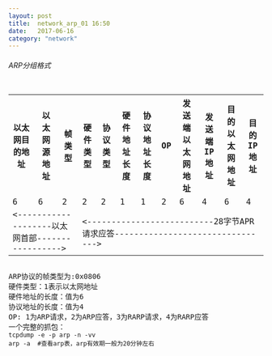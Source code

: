 ```yaml
---
layout: post
title:  network_arp_01 16:50
date:   2017-06-16
category: "network"
---
```


<h6>ARP分组格式</h6>
<pre><code><table class="tg">
  <tr>
    <th class="tg-yw4l">以太网目的地址</th>
    <th class="tg-yw4l">以太网源地址</th>
    <th class="tg-yw4l">帧类型</th>
    <th class="tg-yw4l">硬件类型</th>
    <th class="tg-yw4l">协议类型</th>
    <th class="tg-yw4l">硬件地址长度</th>
    <th class="tg-yw4l">协议地址长度</th>
    <th class="tg-yw4l">OP</th>
    <th class="tg-yw4l">发送端以太网地址</th>
    <th class="tg-yw4l">发送端IP地址</th>
    <th class="tg-yw4l">目的以太网地址</th>
    <th class="tg-yw4l">目的IP地址</th>
  </tr>
  <tr>
    <td class="tg-yw4l">6</td>
    <td class="tg-yw4l">6</td>
    <td class="tg-yw4l">2</td>
    <td class="tg-yw4l">2</td>
    <td class="tg-yw4l">2</td>
    <td class="tg-yw4l">1</td>
    <td class="tg-yw4l">1</td>
    <td class="tg-yw4l">2</td>
    <td class="tg-yw4l">6</td>
    <td class="tg-yw4l">4</td>
    <td class="tg-yw4l">6</td>
    <td class="tg-yw4l">4</td>
  </tr>
  <tr>
    <td class="tg-yw4l" colspan="3">&lt;-------------------以太网首部-----------------&gt;</td>
    <td class="tg-yw4l" colspan="9"><--------------------------28字节APR请求应答--------------------------------></td>
  </tr>
</table></code></pre>

<pre>
ARP协议的帧类型为:0x0806
硬件类型：1表示以太网地址
硬件地址的长度：值为6
协议地址的长度：值为4
OP: 1为ARP请求，2为ARP应答，3为RARP请求，4为RARP应答
一个完整的抓包：
<code>tcpdump -e -p arp -n -vv</code>
<code>arp -a  #查看arp表，arp有效期一般为20分钟左右</code>
</pre>
